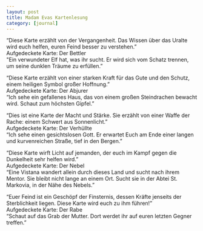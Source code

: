 ```yaml
---
layout: post
title: Madam Evas Kartenlesung
category: [journal]
---
```




“Diese Karte erzählt von der Vergangenheit. Das Wissen über das Uralte wird euch helfen, euren Feind besser zu verstehen.”  
Aufgedeckete Karte: Der Bettler  
"Ein verwundeter Elf hat, was ihr sucht. Er wird sich vom Schatz trennen, um seine dunklen Träume zu erfüllen.”  


“Diese Karte erzählt von einer starken Kraft für das Gute und den Schutz, einem heiligen Symbol großer Hoffnung.”  
Aufgedeckete Karte: Der Abjurer  
“Ich sehe ein gefallenes Haus, das von einem großen Steindrachen bewacht wird. Schaut zum höchsten Gipfel.”  

“Dies ist eine Karte der Macht und Stärke. Sie erzählt von einer Waffe der Rache: einem Schwert aus Sonnenlicht.”  
Aufgedeckete Karte: Der Verhüllte  
“Ich sehe einen gesichtslosen Gott. Er erwartet Euch am Ende einer langen und kurvenreichen Straße, tief in den Bergen.”  

“Diese Karte wirft Licht auf jemanden, der euch im Kampf gegen die Dunkelheit sehr helfen wird.”  
Aufgedeckete Karte: Der Nebel  
“Eine Vistana wandert allein durch dieses Land und sucht nach ihrem Mentor. Sie bleibt nicht lange an einem Ort. Sucht sie in der Abtei St. Markovia, in der Nähe des Nebels.”   

“Euer Feind ist ein Geschöpf der Finsternis, dessen Kräfte jenseits der Sterblichkeit liegen. Diese Karte wird euch zu ihm führen!”  
Aufgedeckete Karte: Der Rabe    
“Schaut auf das Grab der Mutter. Dort werdet ihr auf euren letzten Gegner treffen.”  
